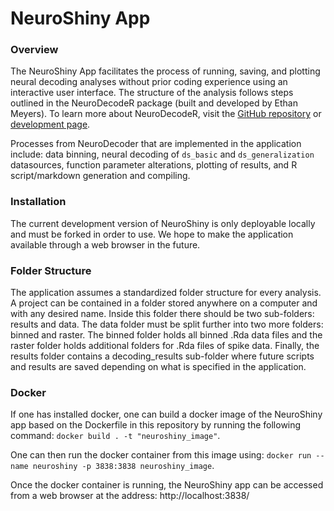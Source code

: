 # NeuroShiny App

### Overview

The NeuroShiny App facilitates the process of running, saving, and plotting neural decoding analyses without prior coding experience using an interactive user interface. The structure of the analysis follows steps outlined in the NeuroDecodeR package (built and developed by Ethan Meyers). To learn more about NeuroDecodeR, visit the [GitHub repository](https://github.com/emeyers/NeuroDecodeR#overview) or [development page](https://emeyers.github.io/NeuroDecodeR/index.html). 

Processes from NeuroDecoder that are implemented in the application include: data binning, neural decoding of `ds_basic` and `ds_generalization` datasources, function parameter alterations, plotting of results, and R script/markdown generation and compiling. 


### Installation 
The current development version of NeuroShiny is only deployable locally and must be forked in order to use. We hope to make the application available through a web browser in the future.

### Folder Structure
The application assumes a standardized folder structure for every analysis. A project can be contained in a folder stored anywhere on a computer and with any desired name. Inside this folder there should be two sub-folders: results and data. The data folder must be split further into two more folders: binned and raster. The binned folder holds all binned .Rda data files and the raster folder holds additional folders for .Rda files of spike data. Finally, the results folder contains a decoding_results sub-folder where future scripts and results are saved depending on what is specified in the application. 

### Docker
If one has installed docker, one can build a docker image of the NeuroShiny app based on the Dockerfile in this repository by running the following command: 
`docker build . -t "neuroshiny_image"`. 

One can then run the docker container from this image using: `docker run --name neuroshiny -p 3838:3838 neuroshiny_image`. 

Once the docker container is running, the NeuroShiny app can be accessed from a web browser at the address: http://localhost:3838/
